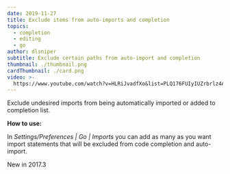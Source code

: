 ```yaml
---
date: 2019-11-27
title: Exclude items from auto-imports and completion
topics:
  - completion
  - editing
  - go
author: dlsniper
subtitle: Exclude certain paths from auto-import and completion
thumbnail: ./thumbnail.png
cardThumbnail: ./card.png
video: >-
  https://www.youtube.com/watch?v=HLRiJvadfXo&list=PLQ176FUIyIUZrbrlz4AY1V8VzBJKZyVlW&index=46
---
```

Exclude undesired imports from being automatically imported or added to
 completion list.
 
 **How to use:**

In _Settings/Preferences | Go | Imports_ you can add as many as you want import 
 statements that will be excluded from code completion and auto-import.

<span class="tag is-rounded">New in 2017.3</span>
